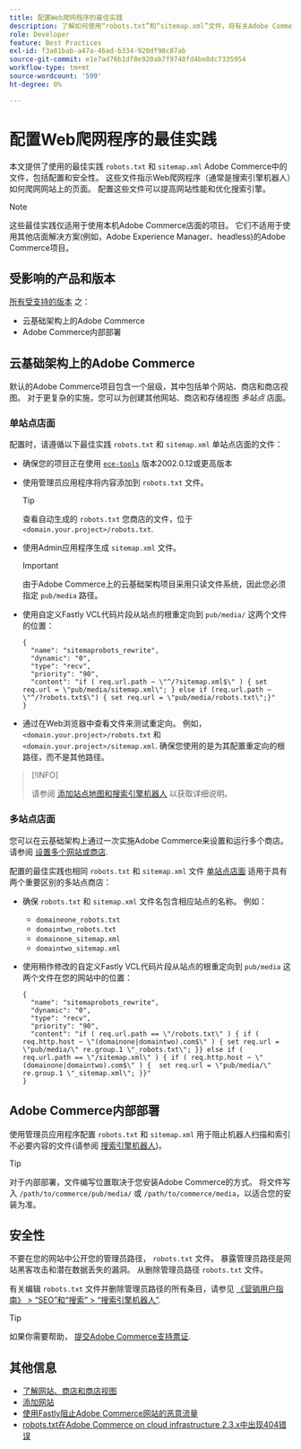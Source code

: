 ```yaml
---
title: 配置Web爬网程序的最佳实践
description: 了解如何使用“robots.txt”和“sitemap.xml”文件，将有关Adobe Commerce网站的说明传递给Web爬网程序。
role: Developer
feature: Best Practices
exl-id: f3a81bab-a47a-46ad-b334-920df98c87ab
source-git-commit: e1e7ad76b1df8e920ab7f9740fd4be8dc7335954
workflow-type: tm+mt
source-wordcount: '599'
ht-degree: 0%

---
```



# 配置Web爬网程序的最佳实践

本文提供了使用的最佳实践 `robots.txt` 和 `sitemap.xml` Adobe Commerce中的文件，包括配置和安全性。 这些文件指示Web爬网程序（通常是搜索引擎机器人）如何爬网网站上的页面。 配置这些文件可以提高网站性能和优化搜索引擎。

>[!NOTE]
>
>这些最佳实践仅适用于使用本机Adobe Commerce店面的项目。 它们不适用于使用其他店面解决方案(例如，Adobe Experience Manager、headless)的Adobe Commerce项目。

## 受影响的产品和版本

[所有受支持的版本](../../../release/versions.md) 之：

- 云基础架构上的Adobe Commerce
- Adobe Commerce内部部署

## 云基础架构上的Adobe Commerce

默认的Adobe Commerce项目包含一个层级，其中包括单个网站、商店和商店视图。 对于更复杂的实施，您可以为创建其他网站、商店和存储视图 _多站点_ 店面。

### 单站点店面

配置时，请遵循以下最佳实践 `robots.txt` 和 `sitemap.xml` 单站点店面的文件：

- 确保您的项目正在使用 [`ece-tools`](https://devdocs.magento.com/cloud/release-notes/ece-release-notes.html) 版本2002.0.12或更高版本
- 使用管理员应用程序将内容添加到 `robots.txt` 文件。

  >[!TIP]
  >
  >查看自动生成的 `robots.txt` 您商店的文件，位于 `<domain.your.project>/robots.txt`.

- 使用Admin应用程序生成 `sitemap.xml` 文件。

  >[!IMPORTANT]
  >
  >由于Adobe Commerce上的云基础架构项目采用只读文件系统，因此您必须指定 `pub/media` 路径。

- 使用自定义Fastly VCL代码片段从站点的根重定向到 `pub/media/` 这两个文件的位置：

  ```vcl
  {
    "name": "sitemaprobots_rewrite",
    "dynamic": "0",
    "type": "recv",
    "priority": "90",
    "content": "if ( req.url.path ~ \"^/?sitemap.xml$\" ) { set req.url = \"pub/media/sitemap.xml\"; } else if (req.url.path ~ \"^/?robots.txt$\") { set req.url = \"pub/media/robots.txt\";}"
  }
  ```

- 通过在Web浏览器中查看文件来测试重定向。 例如， `<domain.your.project>/robots.txt` 和 `<domain.your.project>/sitemap.xml`. 确保您使用的是为其配置重定向的根路径，而不是其他路径。

>[!INFO]
>
>请参阅 [添加站点地图和搜索引擎机器人](https://devdocs.magento.com/cloud/trouble/robots-sitemap.html) 以获取详细说明。


### 多站点店面

您可以在云基础架构上通过一次实施Adobe Commerce来设置和运行多个商店。 请参阅 [设置多个网站或商店](https://devdocs.magento.com/cloud/project/project-multi-sites.html).

配置的最佳实践也相同 `robots.txt` 和 `sitemap.xml` 文件 [单站点店面](#single-site-storefronts) 适用于具有两个重要区别的多站点商店：

- 确保 `robots.txt` 和 `sitemap.xml` 文件名包含相应站点的名称。 例如：
   - `domaineone_robots.txt`
   - `domaintwo_robots.txt`
   - `domainone_sitemap.xml`
   - `domaintwo_sitemap.xml`

- 使用稍作修改的自定义Fastly VCL代码片段从站点的根重定向到 `pub/media` 这两个文件在您的网站中的位置：

  ```vcl
  {
    "name": "sitemaprobots_rewrite",
    "dynamic": "0",
    "type": "recv",
    "priority": "90",
    "content": "if ( req.url.path == \"/robots.txt\" ) { if ( req.http.host ~ \"(domainone|domaintwo).com$\" ) { set req.url = \"pub/media/\" re.group.1 \"_robots.txt\"; }} else if ( req.url.path == \"/sitemap.xml\" ) { if ( req.http.host ~ \"(domainone|domaintwo).com$\" ) {  set req.url = \"pub/media/\" re.group.1 \"_sitemap.xml\"; }}"
  }
  ```

## Adobe Commerce内部部署

使用管理员应用程序配置 `robots.txt` 和 `sitemap.xml` 用于阻止机器人扫描和索引不必要内容的文件(请参阅 [搜索引擎机器人](https://experienceleague.adobe.com/docs/commerce-admin/marketing/seo/seo-overview.html#search-engine-robots))。

>[!TIP]
>
>对于内部部署，文件编写位置取决于您安装Adobe Commerce的方式。 将文件写入 `/path/to/commerce/pub/media/` 或 `/path/to/commerce/media`，以适合您的安装为准。

## 安全性

不要在您的网站中公开您的管理员路径， `robots.txt` 文件。 暴露管理员路径是网站黑客攻击和潜在数据丢失的漏洞。 从删除管理员路径 `robots.txt` 文件。

有关编辑 `robots.txt` 文件并删除管理员路径的所有条目，请参见 [《营销用户指南》 > “SEO”和“搜索” > “搜索引擎机器人”](https://experienceleague.adobe.com/docs/commerce-admin/marketing/seo/seo-overview.html#search-engine-robots).

>[!TIP]
>
>如果你需要帮助， [提交Adobe Commerce支持票证](https://experienceleague.adobe.com/docs/commerce-knowledge-base/kb/help-center-guide/magento-help-center-user-guide.html#submit-ticket).

## 其他信息

- [了解网站、商店和商店视图](https://devdocs.magento.com/cloud/configure/configure-best-practices.html#sites)
- [添加网站](https://docs.magento.com/user-guide/stores/stores-all-create-website.html)
- [使用Fastly阻止Adobe Commerce网站的恶意流量](https://devdocs.magento.com/cloud/cdn/fastly-vcl-blocking.html)
- [robots.txt在Adobe Commerce on cloud infrastructure 2.3.x中出现404错误](https://experienceleague.adobe.com/docs/commerce-knowledge-base/kb/troubleshooting/miscellaneous/robots.txt-gives-404-error-magento-commerce-cloud-2.3.x.html)
